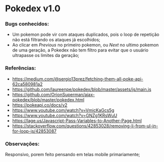 # Pokedex v1.0
### Bugs conhecidos:
- Um pokemon pode vir com ataques duplicados, pois o loop de repetição não está filtrando os ataques já escolhidos;<br />
- Ao clicar em *Previous* no primeiro pokemon, ou *Next* no ultimo pokemon de uma geração, a Pokedex não tem filtro para evitar que o usuário ultrapasse os limites da geração;<br />

### Referências:
- https://medium.com/@sergio13prez/fetching-them-all-poke-api-62ca580981a2
- https://github.com/laureenpe/pokedex/blob/master/assets/js/main.js
- https://github.com/OrionSuperman/ajax-pokedex/blob/master/pokedex.html
- https://pokeapi.co/docs/v2
- https://www.youtube.com/watch?v=VmicKaGcs5g
- https://www.youtube.com/watch?v=GNZg1KRsWuU
- https://lage.us/Javascript-Pass-Variables-to-Another-Page.html
- https://stackoverflow.com/questions/42853028/removing-li-from-ul-in-for-loop-js/42853087

### Observações:
Responsivo, porem feito pensando em telas mobile primariamente;
